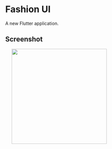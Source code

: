 # Fashion UI

A new Flutter application.

## Screenshot

<p float="middle">
  <img src="https://user-images.githubusercontent.com/56515652/66840568-91026000-ef68-11e9-825b-d2151933b7ca.PNG" 
       width=300 hspace="20"/>
</p>
